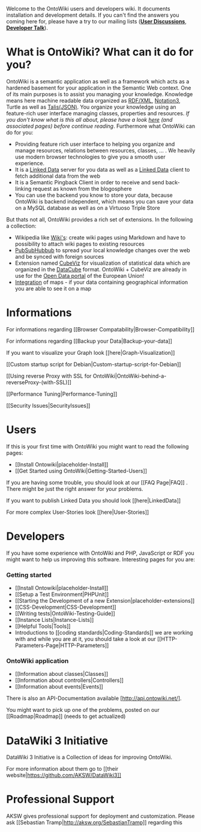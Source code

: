 Welcome to the OntoWiki users and developers wiki. It documents installation and development details. If you can't find the answers you coming here for, please have a try to our mailing lists ([**User Discussions**](http://groups.google.com/group/ontowiki-user), [**Developer Talk**](http://lists.informatik.uni-leipzig.de/mailman/listinfo/ontowiki-dev)). 

# What is OntoWiki? What can it do for you?

OntoWiki is a semantic application as well as a framework which acts as a hardened basement for your application in the Semantic Web context. One of its main purposes is to assist you managing your knowledge. Knowledge means here machine readable data organized as [RDF/XML](http://en.wikipedia.org/wiki/RDF/XML), [Notation3](http://en.wikipedia.org/wiki/Notation3), Turtle as well as [Talis(JSON)](http://docs.api.talis.com/platform-api/output-types/rdf-json). You organize your knowledge using an feature-rich user interface managing classes, properties and resources. *If you don't know what is this all about, please have a look [here](http://en.wikipedia.org/wiki/Semantic_Web) (and associated pages) before continue reading*. Furthermore what OntoWiki can do for you:
* Providing feature rich user interface to helping you organize and manage resources, relations between resources, classes, ... . We heavily use modern browser technologies to give you a smooth user experience.
* It is a [Linked Data](http://www.w3.org/standards/semanticweb/data) server for you data as well as a [Linked Data](http://www.w3.org/standards/semanticweb/data) client to fetch additional data from the web
* It is a Semantic Pingback Client in order to receive and send back-linking request as known from the blogosphere
* You can use the backend you know to store your data, because OntoWiki is backend independent, which means you can save your data on a MySQL database as well as on a Virtuoso Triple Store

But thats not all, OntoWiki provides a rich set of extensions. In the following a collection:
* Wikipedia like [Wiki's](https://github.com/AKSW/article.ontowiki/wiki): create wiki pages using Markdown and have to possibility to attach wiki pages to existing resources
* [PubSubHubbub](https://github.com/AKSW/pubsub.ontowiki#pubsubontowiki) to spread your local knowledge changes over the web and be synced with foreign sources 
* Extension named [CubeViz](https://github.com/AKSW/cubeviz.ontowiki/wiki) for visualization of statistical data which are organized in the [DataCube](http://www.w3.org/TR/vocab-data-cube/) format. OntoWiki + CubeViz are already in use for the [Open Data portal](http://open-data.europa.eu/en/apps) of the European Union!
* [Integration](https://github.com/AKSW/map.ontowiki) of maps - if your data containing geographical information you are able to see it on a map

# Informations

For informations regarding [[Browser Compatability|Browser-Compatibility]]

For informations regarding [[Backup your Data|Backup-your-data]] 

If you want to visualize your Graph look [[here|Graph-Visualization]]

[[Custom startup script for Debian|Custom-startup-script-for-Debian]]

[[Using reverse Proxy with SSL for OntoWiki|OntoWiki-behind-a-reverseProxy-(with-SSL)]]

[[Performance Tuning|Performance-Tuning]]

[[Security Issues|SecurityIssues]]



# Users

If this is your first time with OntoWiki you might want to read the following pages:
* [[Install Ontowiki|placeholder-Install]]
* [[Get Started using OntoWiki|Getting-Started-Users]]

If you are having some trouble, you should look at our [[FAQ Page|FAQ]] . There might be just the right answer for your problems.

If you want to publish Linked Data you should look [[here|LinkedData]]

For more complex User-Stories look [[here|User-Stories]]

# Developers

If you have some experience with OntoWiki and PHP, JavaScript or RDF you might want to help us improving this software. Interesting pages for you are:

### Getting started
* [[Install Ontowiki|placeholder-Install]]
* [[Setup a Test Environment|PHPUnit]]
* [[Starting the Development of a new Extension|placeholder-extensions]]
* [[CSS-Development|CSS-Development]]
* [[Writing tests|OntoWiki-Testing-Guide]]
* [[Instance Lists|Instance-Lists]]
* [[Helpful Tools|Tools]]
* Introductions to [[coding standards|Coding-Standards]] we are working with and while you are at it, you should take a look at our [[HTTP-Parameters-Page|HTTP-Parameters]]

### OntoWiki application
* [[Information about classes|Classes]]
* [[Information about controllers|Controllers]]
* [[Information about events|Events]]

There is also an API-Documentation available [http://api.ontowiki.net/].

You might want to pick up one of the problems, posted on our [[Roadmap|Roadmap]] (needs to get actualized)

# DataWiki 3 Initiative

DataWiki 3 Initiative is a Collection of ideas for improving OntoWiki.

For more information about them go to [[their website|https://github.com/AKSW/DataWiki3]]

# Professional Support
AKSW gives professional support for deployment and customization. Please ask [[Sebastian Tramp|http://aksw.org/SebastianTramp]] regarding this
